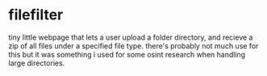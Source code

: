 # filefilter

tiny little webpage that lets a user upload a folder directory, and recieve a zip of all files under a specified file type. there's probably not much use for this but it was something i used for some osint research when handling large directories.
